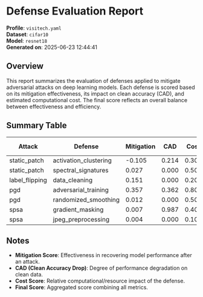 # Defense Evaluation Report

**Profile**: `visitech.yaml`  
**Dataset**: `cifar10`  
**Model**: `resnet18`  
**Generated on**: 2025-06-23 12:44:41

## Overview

This report summarizes the evaluation of defenses applied to mitigate adversarial attacks on deep learning models. Each defense is scored based on its mitigation effectiveness, its impact on clean accuracy (CAD), and estimated computational cost. The final score reflects an overall balance between effectiveness and efficiency.

## Summary Table

| Attack | Defense | Mitigation | CAD | Cost | Final Score |
|--------|---------|------------|-----|------|--------------|
| static_patch | activation_clustering | -0.105 | 0.214 | 0.300 | -0.017 |
| static_patch | spectral_signatures | 0.027 | 0.000 | 0.500 | 0.000 |
| label_flipping | data_cleaning | 0.151 | 0.000 | 0.200 | 0.000 |
| pgd | adversarial_training | 0.357 | 0.362 | 0.800 | 0.072 |
| pgd | randomized_smoothing | 0.012 | 0.000 | 0.500 | 0.000 |
| spsa | gradient_masking | 0.007 | 0.987 | 0.400 | 0.005 |
| spsa | jpeg_preprocessing | 0.004 | 0.000 | 0.100 | 0.000 |

## Notes

- **Mitigation Score**: Effectiveness in recovering model performance after an attack.
- **CAD (Clean Accuracy Drop)**: Degree of performance degradation on clean data.
- **Cost Score**: Relative computational/resource impact of the defense.
- **Final Score**: Aggregated score combining all metrics.
